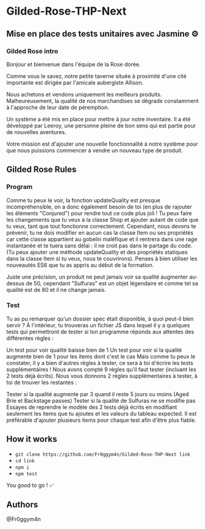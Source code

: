 # Gilded-Rose-THP-Next

## Mise en place des tests unitaires avec Jasmine ⚙

### Gilded Rose intro

Bonjour et bienvenue dans l'équipe de la Rose dorée.

Comme vous le savez, notre petite taverne située à proximité d'une cité importante est dirigée par l'amicale aubergiste Allison.

Nous achetons et vendons uniquement les meilleurs produits.
Malheureusement, la qualité de nos marchandises se dégrade constamment à l'approche de leur date de péremption.

Un système a été mis en place pour mettre à jour notre inventaire.
Il a été développé par Leeroy, une personne pleine de bon sens qui est partie pour de nouvelles aventures.

Votre mission est d'ajouter une nouvelle fonctionnalité à notre système pour que nous puissions commencer à vendre un nouveau type de produit.

## Gilded Rose Rules

### Program

Comme tu peux le voir, la fonction updateQuality est presque incompréhensible, on a donc également besoin de toi (en plus de rajouter les éléments "Conjured") pour rendre tout ce code plus joli !
Tu peux faire les changements que tu veux à la classe Shop et ajouter autant de code que tu veux, tant que tout fonctionne correctement.
Cependant, nous devons te prévenir, tu ne dois modifier en aucun cas la classe Item ou ses propriétés car cette classe appartient au gobelin maléfique et il rentrera dans une rage instantanée et te tuera sans délai : il ne croit pas dans le partage du code.
(Tu peux ajouter une méthode updateQuality et des propriétés statiques dans la classe Item si tu veux, nous te couvrirons).
Penses à bien utiliser les nouveautés ES6 que tu as appris au début de la formation.

Juste une précision, un produit ne peut jamais voir sa qualité augmenter au-dessus de 50, cependant "Sulfuras" est un objet légendaire et comme tel sa qualité est de 80 et il ne change jamais.

### Test

Tu as pu remarquer qu'un dossier spec était disponible, à quoi peut-il bien servir ?
À l'intérieur, tu trouveras un fichier JS dans lequel il y a quelques tests qui permettront de tester si ton programme réponds aux attentes des différentes règles :

Un test pour voir qualité baisse bien de 1
Un test pour voir si la qualité augmente bien de 1 pour les items dont c'est le cas
Mais comme tu peux le constater, il y a bien d'autres règles à tester, ce sera à toi d'écrire les tests supplémentaires ! Nous avons compté 9 règles qu'il faut tester (incluant les 2 tests déjà écrits). Nous vous donnons 2 règles supplémentaires à tester, à toi de trouver les restantes :

Tester si la qualité augmente par 3 quand il reste 5 jours ou moins (Aged Brie et Backstage passes)
Tester si la qualité de Sulfuras ne se modifie pas
Essayes de reprendre le modèle des 2 tests déjà écrits en modifiant seulement les items que tu ajoutes et les valeurs du tableau expected. Il est préférable d'ajouter plusieurs items pour chaque test afin d'être plus fiable.

## How it works

- `git clone https://github.com/Fr0ggym4n/Gilded-Rose-THP-Next link`
- `cd link`
- `npm i`
- `npm test`

You good to go !  ✅ 

## Authors

@Fr0ggym4n
